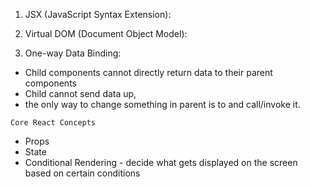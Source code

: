 1. JSX (JavaScript Syntax Extension):

2. Virtual DOM (Document Object Model):

3. One-way Data Binding:
- Child components cannot directly return data to their parent components
- Child cannot send data up, 
- the only way to change something in parent is to <receive updater function as a prop> and call/invoke it.

`Core React Concepts`
- Props
- State
- Conditional Rendering     - decide what gets displayed on the screen based on certain conditions


<!-- https://www.telerik.com/blogs/react-vs-angular-component-architecture -->
